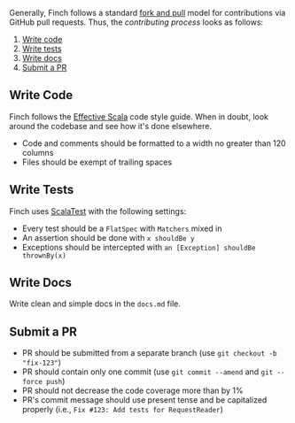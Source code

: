 Generally, Finch follows a standard [fork and pull][0] model for contributions via GitHub pull requests. Thus, the
_contributing process_ looks as follows:

1. [Write code](#write-code)
2. [Write tests](#write-tests)
3. [Write docs](#write-docs)
4. [Submit a PR](#submit-a-pr)

## Write Code
Finch follows the [Effective Scala][1] code style guide. When in doubt, look around the codebase and see how it's done
elsewhere.

* Code and comments should be formatted to a width no greater than 120 columns
* Files should be exempt of trailing spaces

## Write Tests
Finch uses [ScalaTest][2] with the following settings:

* Every test should be a `FlatSpec` with `Matchers` mixed in
* An assertion should be done with `x shouldBe y`
* Exceptions should be intercepted with `an [Exception] shouldBe thrownBy(x)`

## Write Docs
Write clean and simple docs in the `docs.md` file.

## Submit a PR
* PR should be submitted from a separate branch (use `git checkout -b "fix-123"`)
* PR should contain only one commit (use `git commit --amend` and `git --force push`)
* PR should not decrease the code coverage more than by 1%
* PR's commit message should use present tense and be capitalized properly (i.e., `Fix #123: Add tests for RequestReader`)

[0]: https://help.github.com/articles/using-pull-requests/
[1]: http://twitter.github.io/effectivescala/
[2]: http://www.scalatest.org/
